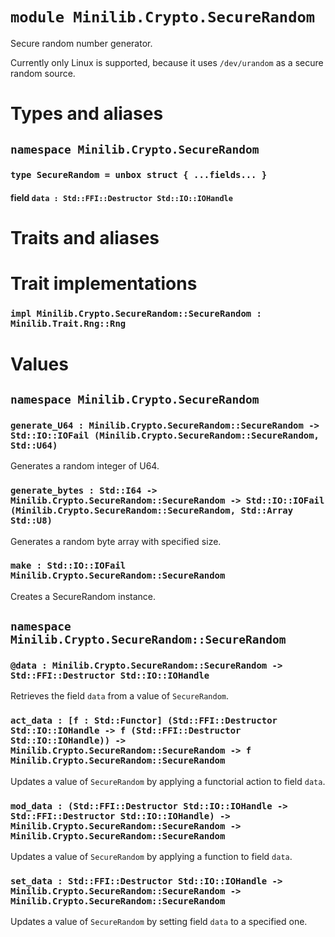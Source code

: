# `module Minilib.Crypto.SecureRandom`

Secure random number generator.

Currently only Linux is supported, because it uses `/dev/urandom` as a secure random source.

# Types and aliases

## `namespace Minilib.Crypto.SecureRandom`

### `type SecureRandom = unbox struct { ...fields... }`

#### field `data : Std::FFI::Destructor Std::IO::IOHandle`

# Traits and aliases

# Trait implementations

### `impl Minilib.Crypto.SecureRandom::SecureRandom : Minilib.Trait.Rng::Rng`

# Values

## `namespace Minilib.Crypto.SecureRandom`

### `generate_U64 : Minilib.Crypto.SecureRandom::SecureRandom -> Std::IO::IOFail (Minilib.Crypto.SecureRandom::SecureRandom, Std::U64)`

Generates a random integer of U64.

### `generate_bytes : Std::I64 -> Minilib.Crypto.SecureRandom::SecureRandom -> Std::IO::IOFail (Minilib.Crypto.SecureRandom::SecureRandom, Std::Array Std::U8)`

Generates a random byte array with specified size.

### `make : Std::IO::IOFail Minilib.Crypto.SecureRandom::SecureRandom`

Creates a SecureRandom instance.

## `namespace Minilib.Crypto.SecureRandom::SecureRandom`

### `@data : Minilib.Crypto.SecureRandom::SecureRandom -> Std::FFI::Destructor Std::IO::IOHandle`

Retrieves the field `data` from a value of `SecureRandom`.

### `act_data : [f : Std::Functor] (Std::FFI::Destructor Std::IO::IOHandle -> f (Std::FFI::Destructor Std::IO::IOHandle)) -> Minilib.Crypto.SecureRandom::SecureRandom -> f Minilib.Crypto.SecureRandom::SecureRandom`

Updates a value of `SecureRandom` by applying a functorial action to field `data`.

### `mod_data : (Std::FFI::Destructor Std::IO::IOHandle -> Std::FFI::Destructor Std::IO::IOHandle) -> Minilib.Crypto.SecureRandom::SecureRandom -> Minilib.Crypto.SecureRandom::SecureRandom`

Updates a value of `SecureRandom` by applying a function to field `data`.

### `set_data : Std::FFI::Destructor Std::IO::IOHandle -> Minilib.Crypto.SecureRandom::SecureRandom -> Minilib.Crypto.SecureRandom::SecureRandom`

Updates a value of `SecureRandom` by setting field `data` to a specified one.